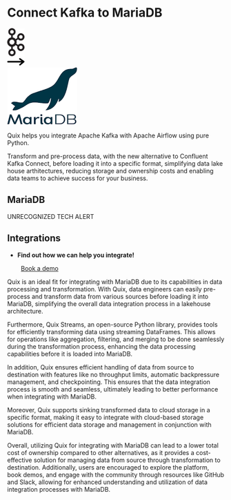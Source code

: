 # Connect Kafka to MariaDB

<div class="connect-images cards blog-grid-card" markdown>
<div>
<img src="../images/kafka_logo.png" width="40px" />
</div>
<div>
<img src="../images/arrow.svg" width="40px" />
</div>
<div>
<img src="./images/mariadb_1.jpg" />
</div>
</div>

Quix helps you integrate Apache Kafka with Apache Airflow using pure Python.

Transform and pre-process data, with the new alternative to Confluent Kafka Connect, before loading it into a specific format, simplifying data lake house arthitectures, reducing storage and ownership costs and enabling data teams to achieve success for your business.

## MariaDB

UNRECOGNIZED TECH ALERT

## Integrations

<div class="grid cards" markdown>

- __Find out how we can help you integrate!__

    <a class="md-button md-button--primary" href="https://share.hsforms.com/1iW0TmZzKQMChk0lxd_tGiw4yjw2?__hstc=175542013.2303933fbd746c0ac86d9ccbe9bc9100.1728383268831.1729603416735.1729620918855.31&__hssc=175542013.1.1729620918855&__hsfp=2132701734" target="_blank" style="margin:.5rem;">Book a demo</a>

</div>


Quix is an ideal fit for integrating with MariaDB due to its capabilities in data processing and transformation. With Quix, data engineers can easily pre-process and transform data from various sources before loading it into MariaDB, simplifying the overall data integration process in a lakehouse architecture.

Furthermore, Quix Streams, an open-source Python library, provides tools for efficiently transforming data using streaming DataFrames. This allows for operations like aggregation, filtering, and merging to be done seamlessly during the transformation process, enhancing the data processing capabilities before it is loaded into MariaDB.

In addition, Quix ensures efficient handling of data from source to destination with features like no throughput limits, automatic backpressure management, and checkpointing. This ensures that the data integration process is smooth and seamless, ultimately leading to better performance when integrating with MariaDB.

Moreover, Quix supports sinking transformed data to cloud storage in a specific format, making it easy to integrate with cloud-based storage solutions for efficient data storage and management in conjunction with MariaDB.

Overall, utilizing Quix for integrating with MariaDB can lead to a lower total cost of ownership compared to other alternatives, as it provides a cost-effective solution for managing data from source through transformation to destination. Additionally, users are encouraged to explore the platform, book demos, and engage with the community through resources like GitHub and Slack, allowing for enhanced understanding and utilization of data integration processes with MariaDB.

